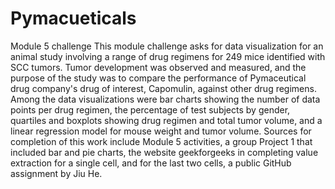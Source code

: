 # Pymacueticals
Module 5 challenge
This module challenge asks for data visualization for an animal study involving a range of drug regimens for 249 mice identified with SCC tumors. Tumor development was observed and measured, and the purpose of the study was to compare the performance of Pymaceutical drug company's drug of interest, Capomulin, against other drug regimens.
Among the data visualizations were bar charts showing the number of data points per drug regimen, the percentage of test subjects by gender, quartiles and boxplots showing drug regimen and total tumor volume, and a linear regression model for mouse weight and tumor volume.
Sources for completion of this work include Module 5 activities, a group Project 1 that included bar and pie charts, the website geekforgeeks in completing value extraction for a single cell, and for the last two cells, a public GitHub assignment by Jiu He.

